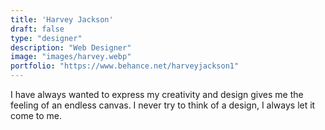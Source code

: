 ```yaml
---
title: 'Harvey Jackson'
draft: false
type: "designer"
description: "Web Designer"
image: "images/harvey.webp"
portfolio: "https://www.behance.net/harveyjackson1"
---
```


I have always wanted to express my creativity and design gives me the feeling of an endless canvas. I never try to think of a design, I always let it come to me.
